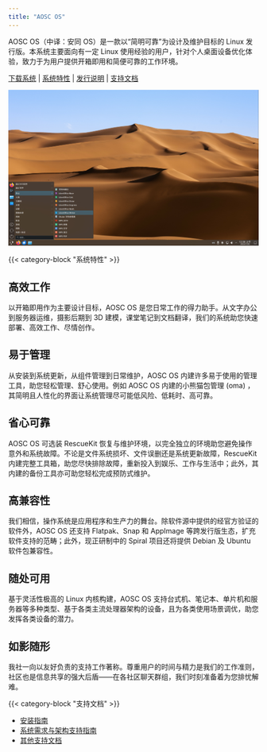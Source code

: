 ```yaml
---
title: "AOSC OS"
---
```


AOSC OS（中译：安同 OS）是一款以“简明可靠”为设计及维护目标的 Linux 发行版。本系统主要面向有一定 Linux 使用经验的用户，针对个人桌面设备优化体验，致力于为用户提供开箱即用和简便可靠的工作环境。

[下载系统](/download#aosc-os) | [系统特性](#) | [发行说明](#) | [支持文档](#)

![AOSC OS 默认桌面](images/aosc-os.zh-cn.jpg)

{{< category-block "系统特性" >}}

## 高效工作

以开箱即用作为主要设计目标，AOSC OS 是您日常工作的得力助手。从文字办公到服务器运维，摄影后期到 3D 建模，课堂笔记到文档翻译，我们的系统助您快速部署、高效工作、尽情创作。

## 易于管理

从安装到系统更新，从组件管理到日常维护，AOSC OS 内建许多易于使用的管理工具，助您轻松管理、舒心使用。例如 AOSC OS 内建的小熊猫包管理 (oma) ，其简明且人性化的界面让系统管理尽可能低风险、低耗时、高可靠。

## 省心可靠

AOSC OS 可选装 RescueKit 恢复与维护环境，以完全独立的环境助您避免操作意外和系统故障。不论是文件系统损坏、文件误删还是系统更新故障，RescueKit 内建完整工具箱，助您尽快排除故障，重新投入到娱乐、工作与生活中；此外，其内建的备份工具亦可助您轻松完成预防式维护。

## 高兼容性

我们相信，操作系统是应用程序和生产力的舞台。除软件源中提供的经官方验证的软件外，AOSC OS 还支持 Flatpak、Snap 和 AppImage 等跨发行版生态，扩充软件支持的范畴；此外，现正研制中的 Spiral 项目还将提供 Debian 及 Ubuntu 软件包兼容性。

## 随处可用

基于灵活性极高的 Linux 内核构建，AOSC OS 支持台式机、笔记本、单片机和服务器等多种类型、基于各类主流处理器架构的设备，且为各类使用场景调优，助您发挥各类设备的潜力。

## 如影随形

我社一向以友好负责的支持工作著称。尊重用户的时间与精力是我们的工作准则，社区也是信息共享的强大后盾——在各社区聊天群组，我们时刻准备着为您排忧解难。

{{< category-block "支持文档" >}}

- [安装指南](#)
- [系统需求与架构支持指南](#)
- [其他支持文档](#)